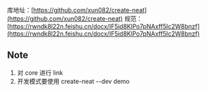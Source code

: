 库地址：[https://github.com/xun082/create-neat](https://github.com/xun082/create-neat)
规范：[https://rwndk8l22n.feishu.cn/docx/IF5id8KlPo7pNAxff5Ic2W8bnzf](https://rwndk8l22n.feishu.cn/docx/IF5id8KlPo7pNAxff5Ic2W8bnzf)

## Note

1. 对 core 进行 link
2. 开发模式要使用 create-neat --dev demo